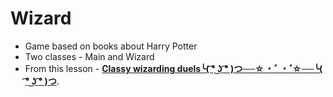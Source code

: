 # **Wizard**
* Game based on books about Harry Potter 
* Two classes - Main  and Wizard
* From this lesson - **[ Classy wizarding duels╰( ͡° ͜ʖ ͡° )つ──☆*・ﾟ ・ﾟ*☆──╰( ͡° ͜ʖ ͡° )つ](https://stepik.org/lesson/313241/step/1?unit=295758)**.
